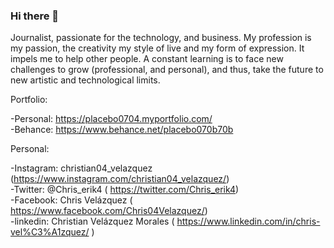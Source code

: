 ### Hi there 👋

Journalist, passionate for the technology, and business. My profession is my passion, the creativity my style of live and my form of expression. It impels me to help other people. A constant learning is to face new challenges to grow (professional, and personal), and thus, take the future to new artistic and technological limits.

Portfolio: 

-Personal: https://placebo0704.myportfolio.com/<br>
-Behance: https://www.behance.net/placebo070b70b<br>

Personal:

-Instagram: christian04_velazquez (https://www.instagram.com/christian04_velazquez/)<br>
-Twitter: @Chris_erik4 ( https://twitter.com/Chris_erik4)<br>
-Facebook: Chris Velázquez ( https://www.facebook.com/Chris04Velazquez/)<br>
-linkedin: Christian Velázquez Morales ( https://www.linkedin.com/in/chris-vel%C3%A1zquez/ )<br>




